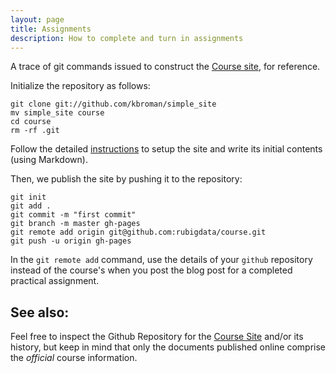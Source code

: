 ```yaml
---
layout: page
title: Assignments
description: How to complete and turn in assignments
---
```


A trace of git commands issued to construct the [Course site](http://rubigdata.github.io/course), for reference.

Initialize the repository as follows:

```
git clone git://github.com/kbroman/simple_site
mv simple_site course
cd course
rm -rf .git
```

Follow the detailed [instructions](http://kbroman.org/simple_site/pages/independent_site.html) to setup the site
and write its initial contents (using Markdown).

Then, we publish the site by pushing it to the repository:

```
git init
git add .
git commit -m "first commit"
git branch -m master gh-pages
git remote add origin git@github.com:rubigdata/course.git
git push -u origin gh-pages
```

In the `git remote add` command, use the details of your `github` repository instead of the course's when you 
post the blog post for a completed practical assignment.

## See also:

Feel free to inspect the Github Repository for the [Course Site](https://github.com/rubigdata/course) and/or its
history, but keep in mind that only the documents published online comprise the *official* course information.
